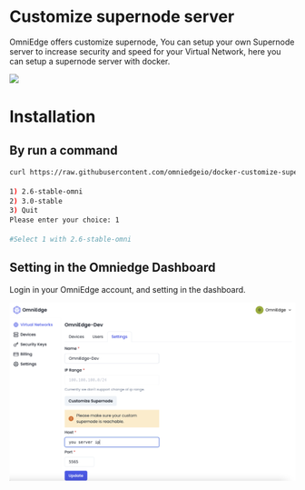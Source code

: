 # Customize supernode server

OmniEdge offers customize supernode, You can setup your own Supernode server to increase security and speed for your Virtual Network, here you can setup a supernode server with docker.

![](Setup-Customize-Supernode-1080p.gif)


# Installation

## By run a command 

```bash
curl https://raw.githubusercontent.com/omniedgeio/docker-customize-supernode/main/install.sh | bash

1) 2.6-stable-omni
2) 3.0-stable
3) Quit
Please enter your choice: 1

#Select 1 with 2.6-stable-omni
```


## Setting in the Omniedge Dashboard

Login in your OmniEdge account, and setting in the dashboard.

![](Customizesupernode.png)

